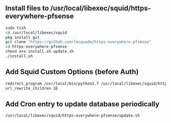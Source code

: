 ## Install files to /usr/local/libexec/squid/https-everywhere-pfsense 
```sh
sudo tcsh
cd /usr/local/libexec/squid
pkg install git
git clone "https://github.com/lmcquade/https-everywhere-pfsense"
cd https-everywhere-pfsense
chmod a+x install.sh update.sh
./install.sh
```

## Add Squid Custom Options (before Auth)
```sh
redirect_program /usr/local/bin/python3.7 /usr/local/libexec/squid/https-everywhere-pfsense/squid.py
url_rewrite_children 16
```

## Add Cron entry to update database periodically
```sh
/usr/local/libexec/squid/https-everywhere-pfsense/update.sh
```
